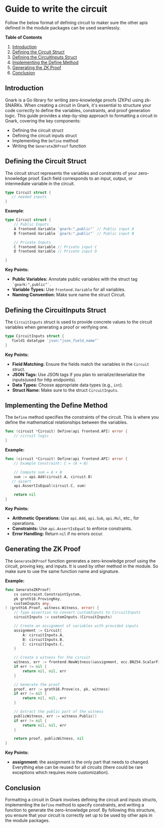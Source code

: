 # Guide to write the circuit
Follow the below format of defining circuit to maker sure the other apis defined in the module packages can be used seamlessly.

**Table of Contents**

1. [Introduction](#introduction)
2. [Defining the Circuit Struct](#defining-the-circuit-struct)
3. [Defining the CircuitInputs Struct](#defining-the-circuitinputs-struct)
4. [Implementing the Define Method](#implementing-the-define-method)
5. [Generating the ZK Proof](#generating-the-zk-proof)
6. [Conclusion](#conclusion)



## Introduction

Gnark is a Go library for writing zero-knowledge proofs (ZKPs) using zk-SNARKs. When creating a circuit in Gnark, it's essential to structure your code correctly to define the variables, constraints, and proof generation logic. This guide provides a step-by-step approach to formatting a circuit in Gnark, covering the key components:

- Defining the circuit struct
- Defining the circuit inputs struct
- Implementing the `Define` method
- Writing the `GenerateZKProof` function

## Defining the Circuit Struct

The circuit struct represents the variables and constraints of your zero-knowledge proof. Each field corresponds to an input, output, or intermediate variable in the circuit.

```go
type Circuit struct {
   // needed inputs
}
```

**Example**:
```go
type Circuit struct {
    // Public Inputs
    A frontend.Variable `gnark:",public"` // Public input A
    B frontend.Variable `gnark:",public"` // Public input B

    // Private Inputs
    C frontend.Variable // Private input C
    D frontend.Variable // Private input D

}

```

**Key Points:**

- **Public Variables:** Annotate public variables with the struct tag `` `gnark:",public"` ``.
- **Variable Types:** Use `frontend.Variable` for all variables.
- **Naming Convention:** Make sure name the struct Circuit.

## Defining the CircuitInputs Struct

The `CircuitInputs` struct is used to provide concrete values to the circuit variables when generating a proof or verifying one.

```go
type CircuitInputs struct {
   field1 datatype `json:"json_field_name"`
}
```

**Key Points:**

- **Field Matching:** Ensure the fields match the variables in the `Circuit` struct.
- **JSON Tags:** Use JSON tags if you plan to serialize/deserialize the inputs(used for http endpoints).
- **Data Types:** Choose appropriate data types (e.g., `int`).
- **Struct Name:** Make sure to the struct `CircuitInputs`.

## Implementing the Define Method

The `Define` method specifies the constraints of the circuit. This is where you define the mathematical relationships between the variables.

```go
func (circuit *Circuit) Define(api frontend.API) error {
    // circuit logic
}
```

**Example:**
```go
func (circuit *Circuit) Define(api frontend.API) error {
    // Example Constraint: C = (A + B)

    // Compute sum = A + B
    sum := api.Add(circuit.A, circuit.B)
   // assert 
    api.AssertIsEqual(circuit.C, sum)

    return nil
}

```

**Key Points:**

- **Arithmetic Operations:** Use `api.Add`, `api.Sub`, `api.Mul`, etc., for operations.
- **Constraints:** Use `api.AssertIsEqual` to enforce constraints.
- **Error Handling:** Return `nil` if no errors occur.

## Generating the ZK Proof

The `GenerateZKProof` function generates a zero-knowledge proof using the circuit, proving key, and inputs. It is used by other method in the module. So make sure to use the same function name and signature.

**Example:**

```go
func GenerateZKProof(
    cs constraint.ConstraintSystem,
    pk groth16.ProvingKey,
    customInputs any,
) (groth16.Proof, witness.Witness, error) {
    // Type assertion to convert customInputs to CircuitInputs
    circuitInputs := customInputs.(CircuitInputs)

    // Create an assignment of variables with provided inputs
    assignment := Circuit{
        A: circuitInputs.A,
        B: circuitInputs.B,
        C: circuitInputs.C,
    }

    // Create a witness for the circuit
    witness, err := frontend.NewWitness(&assignment, ecc.BN254.ScalarField())
    if err != nil {
        return nil, nil, err
    }

    // Generate the proof
    proof, err := groth16.Prove(cs, pk, witness)
    if err != nil {
        return nil, nil, err
    }

    // Extract the public part of the witness
    publicWitness, err := witness.Public()
    if err != nil {
        return nil, nil, err
    }

    return proof, publicWitness, nil
}
```



**Key Points:**
- **assignment:** the assignment is the only part that needs to changed. Everything else can be reused for all circuits (there could be rare exceptions which requires more customization).

## Conclusion

Formatting a circuit in Gnark involves defining the circuit and inputs structs, implementing the `Define` method to specify constraints, and writing a function to generate the zero-knowledge proof. By following this structure, you ensure that your circuit is correctly set up to be used by other apis in the module packages.
